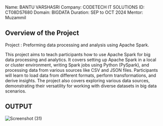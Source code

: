 Name: BANTU VARSHASRI
Company: CODETECH IT SOLUTIONS
ID: CT08DS7680
Domain: BIGDATA
Duration: SEP to OCT 2024
Mentor: Muzammil

Overview of the Project
-----------------------
Project : Preforming data processing and analysis using Apache Spark. 

This project aims to teach participants how to use Apache Spark for big data processing and analytics. It covers setting up Apache Spark in a local or cluster environment, writing Spark jobs using Python (PySpark), and processing data from various sources like CSV and JSON files. Participants will learn to load data from different formats, perform transformations, and derive insights. The project also covers exploring various data sources, demonstrating their versatility for working with diverse datasets in big data scenarios.

OUTPUT
------

![Screenshot (31)](https://github.com/user-attachments/assets/4b5f6002-c390-4e38-bd62-f6fdee80948c)
